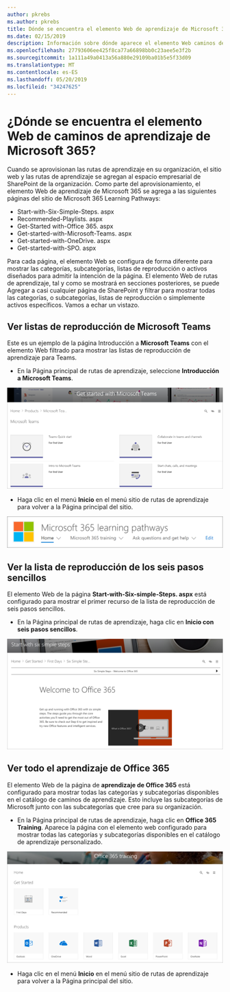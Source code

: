 ```yaml
---
author: pkrebs
ms.author: pkrebs
title: Dónde se encuentra el elemento Web de aprendizaje de Microsoft 365
ms.date: 02/15/2019
description: Información sobre dónde aparece el elemento Web caminos de aprendizaje en el sitio de caminos de aprendizaje
ms.openlocfilehash: 27793606ee425f8ca77a66898bb0c23aee5e3f2b
ms.sourcegitcommit: 1a111a49a0413a56a880e29109ba01b5e5f33d09
ms.translationtype: MT
ms.contentlocale: es-ES
ms.lasthandoff: 05/20/2019
ms.locfileid: "34247625"
---
```

# <a name="wheres-the-microsoft-365-learning-pathways-web-part"></a>¿Dónde se encuentra el elemento Web de caminos de aprendizaje de Microsoft 365?

Cuando se aprovisionan las rutas de aprendizaje en su organización, el sitio web y las rutas de aprendizaje se agregan al espacio empresarial de SharePoint de la organización. Como parte del aprovisionamiento, el elemento Web de aprendizaje de Microsoft 365 se agrega a las siguientes páginas del sitio de Microsoft 365 Learning Pathways:

- Start-with-Six-Simple-Steps. aspx 
- Recommended-Playlists. aspx
- Get-Started with-Office 365. aspx
- Get-started-with-Microsoft-Teams. aspx
- Get-started-with-OneDrive. aspx
- Get-started-with-SPO. aspx

Para cada página, el elemento Web se configura de forma diferente para mostrar las categorías, subcategorías, listas de reproducción o activos diseñados para admitir la intención de la página. El elemento Web de rutas de aprendizaje, tal y como se mostrará en secciones posteriores, se puede Agregar a casi cualquier página de SharePoint y filtrar para mostrar todas las categorías, o subcategorías, listas de reproducción o simplemente activos específicos. Vamos a echar un vistazo. 

## <a name="view-microsoft-teams-playlists"></a>Ver listas de reproducción de Microsoft Teams

Este es un ejemplo de la página Introducción a **Microsoft Teams** con el elemento Web filtrado para mostrar las listas de reproducción de aprendizaje para Teams. 

- En la Página principal de rutas de aprendizaje, seleccione **Introducción a Microsoft Teams**.

![CG-whereiswp-Teams. png](media/cg-whereiswp-teams.png)

- Haga clic en el menú **Inicio** en el menú sitio de rutas de aprendizaje para volver a la Página principal del sitio.

![CG-homebtnmenu. png](media/cg-homebtnmenu.png)

## <a name="view-the-six-simple-steps-playlist"></a>Ver la lista de reproducción de los seis pasos sencillos

El elemento Web de la página **Start-with-Six-simple-Steps. aspx** está configurado para mostrar el primer recurso de la lista de reproducción de seis pasos sencillos. 

- En la Página principal de rutas de aprendizaje, haga clic en **Inicio con seis pasos sencillos**. 

![CG-whereiswp-Six. png](media/cg-whereiswp-six.png)

## <a name="view-all-office-365-training"></a>Ver todo el aprendizaje de Office 365

El elemento Web de la página de **aprendizaje de Office 365** está configurado para mostrar todas las categorías y subcategorías disponibles en el catálogo de caminos de aprendizaje. Esto incluye las subcategorías de Microsoft junto con las subcategorías que cree para su organización.

- En la Página principal de rutas de aprendizaje, haga clic en **Office 365 Training**. Aparece la página con el elemento web configurado para mostrar todas las categorías y subcategorías disponibles en el catálogo de aprendizaje personalizado.

![CG-whereiswp-o365. png](media/cg-whereiswp-o365.png)

- Haga clic en el menú **Inicio** en el menú sitio de rutas de aprendizaje para volver a la Página principal del sitio.

